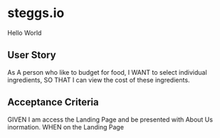 # steggs.io
Hello World

## User Story

As A person who like to budget for food,
I WANT to select individual ingredients,
SO THAT I can view the cost of these ingredients.

## Acceptance Criteria
GIVEN I am access the Landing Page and be presented with About Us inormation.
WHEN on the Landing Page